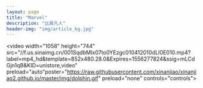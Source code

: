 ```yaml
---
layout: page
title: "Marvel"
description: "比肩凡人"
header-img: "img/article_bg.jpg"
---
```


<video width="1058" height="744" src="//f.us.sinaimg.cn/001SqdbMlx07to0YEzgc010412010dLI0E010.mp4?label=mp4_hd&template=852x480.28.0&Expires=1556277824&ssig=mLCdGjn1qB&KID=unistore,video" preload="auto"poster="https://raw.githubusercontent.com/xinanjiao/xinanjiao2.github.io/master/img/dolphin.gif"  preload="none" controls="controls"></video>






